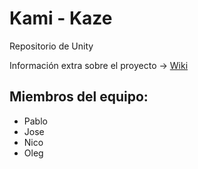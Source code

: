 # Kami - Kaze
Repositorio de Unity

Información extra sobre el proyecto -> [Wiki](https://github.com/OperacionKamikaze/Kami-Kaze-Android/wiki)

## Miembros del equipo:

- Pablo
- Jose
- Nico
- Oleg
